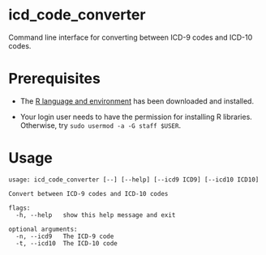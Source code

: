 # icd_code_converter
Command line interface for converting between ICD-9 codes and ICD-10 codes.

# Prerequisites
- The [R language and environment](https://cloud.r-project.org/) has been downloaded and installed.

- Your login user needs to have the permission for installing R libraries. Otherwise, try `sudo usermod -a -G staff $USER`.

# Usage
```
usage: icd_code_converter [--] [--help] [--icd9 ICD9] [--icd10 ICD10]

Convert between ICD-9 codes and ICD-10 codes

flags:
  -h, --help   show this help message and exit

optional arguments:
  -n, --icd9   The ICD-9 code
  -t, --icd10  The ICD-10 code
```